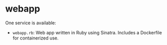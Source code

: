 # webapp

One service is available:

* `webapp.rb`: Web app written in Ruby using Sinatra.  Includes a Dockerfile for containerized use. 